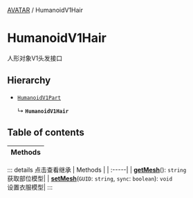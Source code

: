[AVATAR](../groups/AVATAR.AVATAR.md) / HumanoidV1Hair

# HumanoidV1Hair <Badge type="tip" text="Class" /> <Score text="HumanoidV1Hair" />

人形对象V1头发接口

## Hierarchy

- [`HumanoidV1Part`](Gameplay.HumanoidV1Part.md)

  ↳ **`HumanoidV1Hair`**

## Table of contents

| Methods |
| :-----|


::: details 点击查看继承
| Methods |
| :-----|
| **[getMesh](Gameplay.HumanoidV1Part.md#getmesh)**(): `string` <br> 获取部位模型|
| **[setMesh](Gameplay.HumanoidV1Part.md#setmesh)**(`GUID`: `string`, `sync`: `boolean`): `void` <br> 设置衣服模型|
:::


